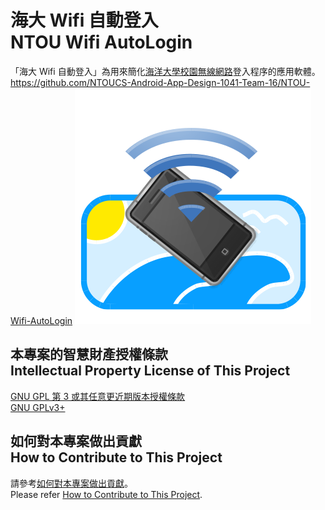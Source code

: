# 海大 Wifi 自動登入<br />NTOU Wifi AutoLogin
「海大 Wifi 自動登入」為用來簡化[海洋大學校園無線網路](海洋大學校園無線網路)登入程序的應用軟體。  
<https://github.com/NTOUCS-Android-App-Design-1041-Team-16/NTOU-Wifi-AutoLogin>
![logo](UI%20design/logo.png)

## 本專案的智慧財產授權條款<br />Intellectual Property License of This Project
[GNU GPL 第 3 或其任意更近期版本授權條款](http://www.gnu.org/licenses/gpl.html)  
[GNU GPLv3+](http://www.gnu.org/licenses/gpl.html)

## 如何對本專案做出貢獻<br />How to Contribute to This Project
請參考[如何對本專案做出貢獻](CONTRIBUTING.markdown)。  
Please refer [How to Contribute to This Project](CONTRIBUTING.markdown).